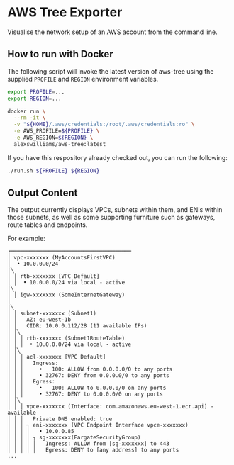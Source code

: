 # AWS Tree Exporter

Visualise the network setup of an AWS account from the command line.

## How to run with Docker

The following script will invoke the latest version of aws-tree using the supplied `PROFILE` and `REGION` environment variables.

```bash
export PROFILE=...
export REGION=...

docker run \
  --rm -it \
  -v "${HOME}/.aws/credentials:/root/.aws/credentials:ro" \
  -e AWS_PROFILE=${PROFILE} \
  -e AWS_REGION=${REGION} \
  alexswilliams/aws-tree:latest
```

If you have this respository already checked out, you can run the following:

```bash
./run.sh ${PROFILE} ${REGION}
```

## Output Content

The output currently displays VPCs, subnets within them, and ENIs within those subnets, as well as some supporting furniture such as gateways, route tables and endpoints.

For example:

```
╒══════════════════════════════════════
│ vpc-xxxxxxx (MyAccountsFirstVPC)
│  • 10.0.0.0/24
│╲
│ │ rtb-xxxxxxx [VPC Default]
│ │  • 10.0.0.0/24 via local - active
│╲
│ │ igw-xxxxxxx (SomeInternetGateway)
│
│╲
│ │ subnet-xxxxxxx (Subnet1)
│ │   AZ: eu-west-1b
│ │   CIDR: 10.0.0.112/28 (11 available IPs)
│ │╲
│ │ │ rtb-xxxxxxx (Subnet1RouteTable)
│ │ │  • 10.0.0.0/24 via local - active
│ │╲
│ │ │ acl-xxxxxxx [VPC Default]
│ │ │   Ingress:
│ │ │     •   100: ALLOW from 0.0.0.0/0 to any ports
│ │ │     • 32767: DENY from 0.0.0.0/0 to any ports
│ │ │   Egress:
│ │ │     •   100: ALLOW to 0.0.0.0/0 on any ports
│ │ │     • 32767: DENY to 0.0.0.0/0 on any ports
│ │╲
│ │ │ vpce-xxxxxxx (Interface: com.amazonaws.eu-west-1.ecr.api) - available
│ │ │   Private DNS enabled: true
│ │ │ ┐ eni-xxxxxxx (VPC Endpoint Interface vpce-xxxxxxx)
│ │ │ │   • 10.0.0.85
│ │ │ │ ┐ sg-xxxxxxx(FargateSecurityGroup)
│ │ │ │ │   Ingress: ALLOW from [sg-xxxxxxx] to 443
│ │ │ │ │   Egress: DENY to [any address] to any ports
...
```
